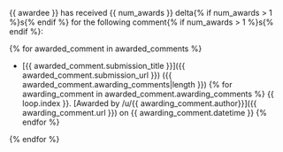 {{ awardee }} has received {{ num_awards }} delta{% if num_awards > 1 %}s{% endif %} for the following comment{% if num_awards > 1 %}s{% endif %}:

{% for awarded_comment in awarded_comments %}
* [{{ awarded_comment.submission_title }}]({{ awarded_comment.submission_url }}) ({{ awarded_comment.awarding_comments|length }})
{% for awarding_comment in awarded_comment.awarding_comments %}
    {{ loop.index }}. [Awarded by /u/{{ awarding_comment.author}}]({{ awarding_comment.url }}) on {{ awarding_comment.datetime }}
{% endfor %}


{% endfor %}

